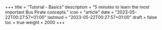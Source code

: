 +++
title = "Tutorial - Basics"
description = "5 minutes to learn the most important Bus Pirate concepts."
icon = "article"
date = "2023-05-22T00:27:57+01:00"
lastmod = "2023-05-22T00:27:57+01:00"
draft = false
toc = true
weight = 2000
+++
